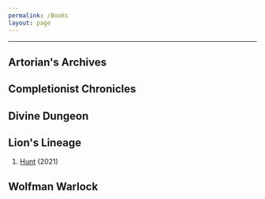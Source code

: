 ```yaml
---
permalink: /Books
layout: page
---
```


---
## Artorian's Archives

## Completionist Chronicles

## Divine Dungeon

## Lion's Lineage
1) [Hunt](Hunt) (2021)

## Wolfman Warlock